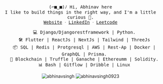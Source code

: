 <p align="center">
 <samp>(⌐■‿■)ﾉ  Hi, Abhinav here</samp>
 </br>
  <samp>
    I like to build things in the right way, and I'm a little curious 👀.<br/>
    <a href="https://abhinavsingh09.vercel.app/">Website</a> ᐧ
    <a href="https://www.linkedin.com/in/abhinav-singh-2582b4226">LinkedIn</a> ᐧ
   <a href="[https://www.linkedin.com/in/abhinav-singh-2582b4226](https://leetcode.com/u/singhabhinav0923/)">Leetcode</a>
  </samp>
</p>

<ul align="center">
  <samp align="center">💻 Django/Djangorestframework | Python.</samp></br>
  <samp align="center">🛠 Flutter | ReactJs | NextJs | Tailwind | ThreeJs</samp></br>
  <samp align="center">📦 SQL | Redis | Protgresql | AWS | Rest-Ap | Docker | GraphQL | Prisma.</samp></br>
  <samp align="center">💅 Blockchain | Truffle | Ganache | Ethereumm | Solidity.</samp></br>
  <samp align="center" >📊 Bash | Gitflow | Dribble | Linux</samp></br>
</ul>

<p align="center">
  <img src="https://github-readme-stats.vercel.app/api/top-langs?username=abhinavsingh0923&show_icons=true&locale=en&layout=compact&icon_color=2F81F7&count_private=true&theme=gotham&text_color=999999&bg_color=00000000&title_color=2F81F7&hide_border=true" alt="abhinavsingh" />
<img src="https://github-readme-streak-stats.herokuapp.com/?user=abhinavsingh0923&show_icons=true&locale=en&layout=compact&icon_color=2F81F7&count_private=true&theme=gotham&text_color=999999&bg_color=00000000&title_color=2F81F7&hide_border=true" alt="abhinavsingh0923" />
